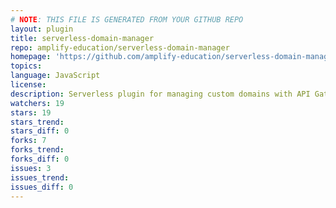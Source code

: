 ```yaml
---
# NOTE: THIS FILE IS GENERATED FROM YOUR GITHUB REPO
layout: plugin
title: serverless-domain-manager
repo: amplify-education/serverless-domain-manager
homepage: 'https://github.com/amplify-education/serverless-domain-manager'
topics: 
language: JavaScript
license: 
description: Serverless plugin for managing custom domains with API Gateways.
watchers: 19
stars: 19
stars_trend: 
stars_diff: 0
forks: 7
forks_trend: 
forks_diff: 0
issues: 3
issues_trend: 
issues_diff: 0
---
```

